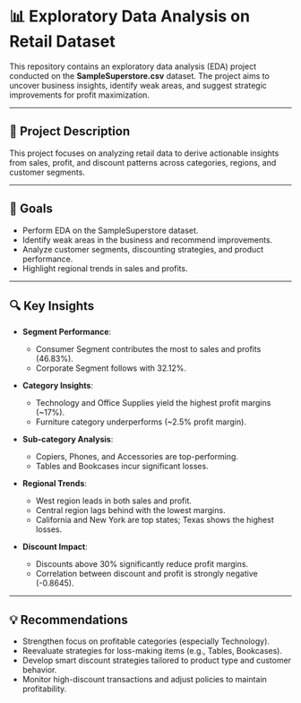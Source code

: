 # 📊 Exploratory Data Analysis on Retail Dataset

This repository contains an exploratory data analysis (EDA) project conducted on the **SampleSuperstore.csv** dataset. The project aims to uncover business insights, identify weak areas, and suggest strategic improvements for profit maximization.

---

## 📄 Project Description

This project focuses on analyzing retail data to derive actionable insights from sales, profit, and discount patterns across categories, regions, and customer segments.

---

## 🎯 Goals

- Perform EDA on the SampleSuperstore dataset.
- Identify weak areas in the business and recommend improvements.
- Analyze customer segments, discounting strategies, and product performance.
- Highlight regional trends in sales and profits.

---

## 🔍 Key Insights

- **Segment Performance**:  
  - Consumer Segment contributes the most to sales and profits (46.83%).  
  - Corporate Segment follows with 32.12%.

- **Category Insights**:  
  - Technology and Office Supplies yield the highest profit margins (~17%).  
  - Furniture category underperforms (~2.5% profit margin).

- **Sub-category Analysis**:  
  - Copiers, Phones, and Accessories are top-performing.  
  - Tables and Bookcases incur significant losses.

- **Regional Trends**:  
  - West region leads in both sales and profit.  
  - Central region lags behind with the lowest margins.  
  - California and New York are top states; Texas shows the highest losses.

- **Discount Impact**:  
  - Discounts above 30% significantly reduce profit margins.  
  - Correlation between discount and profit is strongly negative (-0.8645).

---

## 💡 Recommendations

- Strengthen focus on profitable categories (especially Technology).
- Reevaluate strategies for loss-making items (e.g., Tables, Bookcases).
- Develop smart discount strategies tailored to product type and customer behavior.
- Monitor high-discount transactions and adjust policies to maintain profitability.



